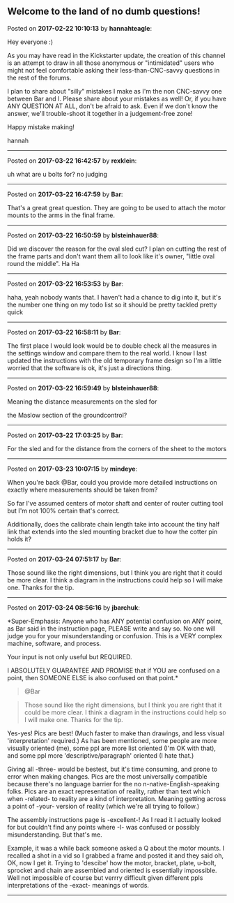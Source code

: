 ## Welcome to the land of no dumb questions!
Posted on **2017-02-22 10:10:13** by **hannahteagle**:

Hey everyone :)



As you may have read in the Kickstarter update, the creation of this channel is an attempt to draw in all those anonymous or "intimidated" users who might not feel comfortable asking their less-than-CNC-savvy questions in the rest of the forums.



I plan to share about "silly" mistakes I make as I'm the non CNC-savvy one between Bar and I. Please share about your mistakes as well! Or, if you have ANY QUESTION AT ALL, don't be afraid to ask. Even if we don't know the answer, we'll trouble-shoot it together in a judgement-free zone!



Happy mistake making!



hannah

---

Posted on **2017-03-22 16:42:57** by **rexklein**:

uh what are u bolts for? no judging

---

Posted on **2017-03-22 16:47:59** by **Bar**:

That's a great great question. They are going to be used to attach the motor mounts to the arms in the final frame.

---

Posted on **2017-03-22 16:50:59** by **blsteinhauer88**:

Did we discover the reason for the oval sled cut?  I plan on cutting the rest of the frame parts and don't want them all to look like it's owner, "little oval round the middle".  Ha Ha

---

Posted on **2017-03-22 16:53:53** by **Bar**:

haha, yeah nobody wants that. I haven't had a chance to dig into it, but it's the number one thing on my todo list so it should be pretty tackled pretty quick

---

Posted on **2017-03-22 16:58:11** by **Bar**:

The first place I would look would be to double check all the measures in the settings window and compare them to the real world. I know I last updated the instructions with the old temporary frame design so I'm a little worried that the software is ok, it's just a directions thing.

---

Posted on **2017-03-22 16:59:49** by **blsteinhauer88**:

Meaning the distance measurements on the sled for

 the Maslow section of the groundcontrol?

---

Posted on **2017-03-22 17:03:25** by **Bar**:

For the sled and for the distance from the corners of the sheet to the motors

---

Posted on **2017-03-23 10:07:15** by **mindeye**:

When you're back @Bar, could you provide more detailed instructions on exactly where measurements should be taken from?



So far I've assumed centers of motor shaft and center of router cutting tool but I'm not 100% certain that's correct.



Additionally, does the calibrate chain length take into account the tiny half link that extends into the sled mounting bracket due to how the cotter pin holds it?

---

Posted on **2017-03-24 07:51:17** by **Bar**:

Those sound like the right dimensions, but I think you are right that it could be more clear. I think a diagram in the instructions could help so I will make one. Thanks for the tip.

---

Posted on **2017-03-24 08:56:16** by **jbarchuk**:

*Super-Emphasis: Anyone who has ANY potential confusion on ANY point, as Bar said in the instruction page, PLEASE write and say so. No one will judge you for your misunderstanding or confusion. This is a VERY complex machine, software, and process.

Your input is not only useful but REQUIRED.

I ABSOLUTELY GUARANTEE AND PROMISE that if YOU are confused on a point, then SOMEONE ELSE is also confused on that point.*

> @Bar

> Those sound like the right dimensions, but I think you are right that it could be more clear. I think a diagram in the instructions could help so I will make one. Thanks for the tip.

Yes-yes! Pics are best! (Much faster to make than drawings, and less visual 'interpretation' required.) As has been mentioned, some people are more visually oriented (me), some ppl are more list oriented (I'm OK with that), and some ppl more 'descriptive/paragraph' oriented (I hate that.)

Giving all -three- would be bestest, but it's time consuming, and prone to error when making changes. Pics are the most universally compatible because there's no language barrier for the no n-native-English-speaking folks. Pics are an exact representation of reality, rather than text which when -related- to reality are a kind of interpretation. Meaning getting across a point of -your- version of reality (which we're all trying to follow.)

The assembly instructions page is -excellent-! As I read it I actually looked for but couldn't find any points where -I- was confused or possibly misunderstanding. But that's me.

Example, it was a while back someone asked a Q about the motor mounts. I recalled a shot in a vid so I grabbed a frame and posted it and they said oh, OK, now I get it. Trying to 'descibe' how the motor, bracket, plate, u-bolt, sprocket and chain are assembled and oriented is essentially impossible. Well not impossible of course but verrry difficult given different ppls interpretations of the -exact- meanings of words.

---

